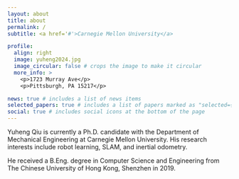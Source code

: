 ```yaml
---
layout: about
title: about
permalink: /
subtitle: <a href='#'>Carnegie Mellon University</a>

profile:
  align: right
  image: yuheng2024.jpg
  image_circular: false # crops the image to make it circular
  more_info: >
    <p>1723 Murray Ave</p>
    <p>Pittsburgh, PA 15217</p>

news: true # includes a list of news items
selected_papers: true # includes a list of papers marked as "selected={true}"
social: true # includes social icons at the bottom of the page
---
```



Yuheng Qiu is currently a Ph.D. candidate with the Department of Mechanical Engineering at Carnegie Mellon University. His research interests include robot learning, SLAM, and inertial odometry.

He received a B.Eng. degree in Computer Science and Engineering from The Chinese University of Hong Kong, Shenzhen in 2019. 
